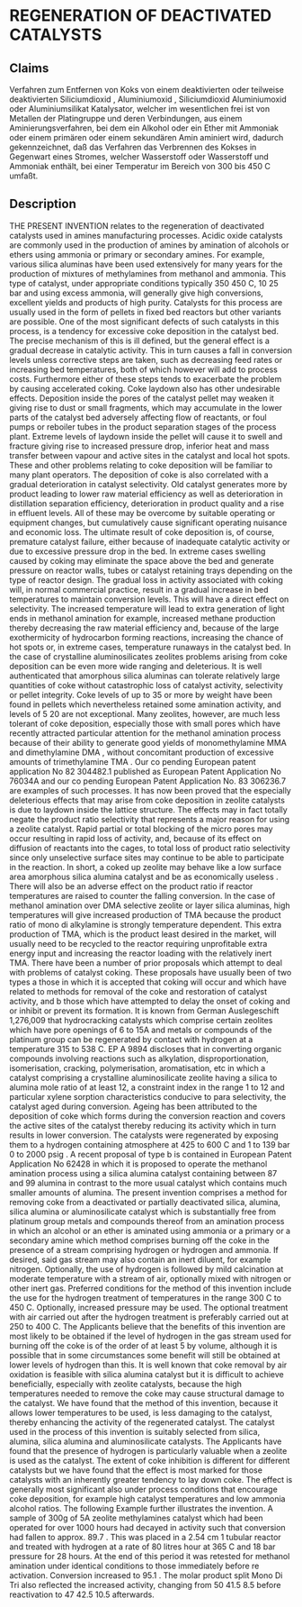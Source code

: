 # REGENERATION OF DEACTIVATED CATALYSTS

## Claims
Verfahren zum Entfernen von Koks von einem deaktivierten oder teilweise deaktivierten Siliciumdioxid , Aluminiumoxid , Siliciumdioxid Aluminiumoxid oder Aluminiumsilikat Katalysator, welcher im wesentlichen frei ist von Metallen der Platingruppe und deren Verbindungen, aus einem Aminierungsverfahren, bei dem ein Alkohol oder ein Ether mit Ammoniak oder einem primären oder einem sekundären Amin aminiert wird, dadurch gekennzeichnet, daß das Verfahren das Verbrennen des Kokses in Gegenwart eines Stromes, welcher Wasserstoff oder Wasserstoff und Ammoniak enthält, bei einer Temperatur im Bereich von 300 bis 450 C umfaßt.

## Description
THE PRESENT INVENTION relates to the regeneration of deactivated catalysts used in amines manufacturing processes. Acidic oxide catalysts are commonly used in the production of amines by amination of alcohols or ethers using ammonia or primary or secondary amines. For example, various silica aluminas have been used extensively for many years for the production of mixtures of methylamines from methanol and ammonia. This type of catalyst, under appropriate conditions typically 350 450 C, 10 25 bar and using excess ammonia, will generally give high conversions, excellent yields and products of high purity. Catalysts for this process are usually used in the form of pellets in fixed bed reactors but other variants are possible. One of the most significant defects of such catalysts in this process, is a tendency for excessive coke deposition in the catalyst bed. The precise mechanism of this is ill defined, but the general effect is a gradual decrease in catalytic activity. This in turn causes a fall in conversion levels unless corrective steps are taken, such as decreasing feed rates or increasing bed temperatures, both of which however will add to process costs. Furthermore either of these steps tends to exacerbate the problem by causing accelerated coking. Coke laydown also has other undesirable effects. Deposition inside the pores of the catalyst pellet may weaken it giving rise to dust or small fragments, which may accumulate in the lower parts of the catalyst bed adversely affecting flow of reactants, or foul pumps or reboiler tubes in the product separation stages of the process plant. Extreme levels of laydown inside the pellet will cause it to swell and fracture giving rise to increased pressure drop, inferior heat and mass transfer between vapour and active sites in the catalyst and local hot spots. These and other problems relating to coke deposition will be familiar to many plant operators. The deposition of coke is also correlated with a gradual deterioration in catalyst selectivity. Old catalyst generates more by product leading to lower raw material efficiency as well as deterioration in distillation separation efficiency, deterioration in product quality and a rise in effluent levels. All of these may be overcome by suitable operating or equipment changes, but cumulatively cause significant operating nuisance and economic loss. The ultimate result of coke deposition is, of course, premature catalyst failure, either because of inadequate catalytic activity or due to excessive pressure drop in the bed. In extreme cases swelling caused by coking may eliminate the space above the bed and generate pressure on reactor walls, tubes or catalyst retaining trays depending on the type of reactor design. The gradual loss in activity associated with coking will, in normal commercial practice, result in a gradual increase in bed temperatures to maintain conversion levels. This will have a direct effect on selectivity. The increased temperature will lead to extra generation of light ends in methanol amination for example, increased methane production thereby decreasing the raw material efficiency and, because of the large exothermicity of hydrocarbon forming reactions, increasing the chance of hot spots or, in extreme cases, temperature runaways in the catalyst bed. In the case of crystalline aluminosilicates zeolites problems arising from coke deposition can be even more wide ranging and deleterious. It is well authenticated that amorphous silica aluminas can tolerate relatively large quantities of coke without catastrophic loss of catalyst activity, selectivity or pellet integrity. Coke levels of up to 35 or more by weight have been found in pellets which nevertheless retained some amination activity, and levels of 5 20 are not exceptional. Many zeolites, however, are much less tolerant of coke deposition, especially those with small pores which have recently attracted particular attention for the methanol amination process because of their ability to generate good yields of monomethylamine MMA and dimethylamine DMA , without concomitant production of excessive amounts of trimethylamine TMA . Our co pending European patent application No 82 304482.1 published as European Patent Application No 76034A and our co pending European Patent Application No. 83 306236.7 are examples of such processes. It has now been proved that the especially deleterious effects that may arise from coke deposition in zeolite catalysts is due to laydown inside the lattice structure. The effects may in fact totally negate the product ratio selectivity that represents a major reason for using a zeolite catalyst. Rapid partial or total blocking of the micro pores may occur resulting in rapid loss of activity, and, because of its effect on diffusion of reactants into the cages, to total loss of product ratio selectivity since only unselective surface sites may continue to be able to participate in the reaction. In short, a coked up zeolite may behave like a low surface area amorphous silica alumina catalyst and be as economically useless . There will also be an adverse effect on the product ratio if reactor temperatures are raised to counter the falling conversion. In the case of methanol amination over DMA selective zeolite or layer silica aluminas, high temperatures will give increased production of TMA because the product ratio of mono di alkylamine is strongly temperature dependent. This extra production of TMA, which is the product least desired in the market, will usually need to be recycled to the reactor requiring unprofitable extra energy input and increasing the reactor loading with the relatively inert TMA. There have been a number of prior proposals which attempt to deal with problems of catalyst coking. These proposals have usually been of two types a those in which it is accepted that coking will occur and which have related to methods for removal of the coke and restoration of catalyst activity, and b those which have attempted to delay the onset of coking and or inhibit or prevent its formation. It is known from German Auslegeschift 1,276,009 that hydrocracking catalysts which comprise certain zeolites which have pore openings of 6 to 15A and metals or compounds of the platinum group can be regenerated by contact with hydrogen at a temperature 315 to 538 C. EP A 9894 discloses that in converting organic compounds involving reactions such as alkylation, disproportionation, isomerisation, cracking, polymerisation, aromatisation, etc in which a catalyst comprising a crystalline aluminosilicate zeolite having a silica to alumina mole ratio of at least 12, a constraint index in the range 1 to 12 and particular xylene sorption characteristics conducive to para selectivity, the catalyst aged during conversion. Ageing has been attributed to the deposition of coke which forms during the conversion reaction and covers the active sites of the catalyst thereby reducing its activity which in turn results in lower conversion. The catalysts were regenerated by exposing them to a hydrogen containing atmosphere at 425 to 600 C and 1 to 139 bar 0 to 2000 psig . A recent proposal of type b is contained in European Patent Application No 62428 in which it is proposed to operate the methanol amination process using a silica alumina catalyst containing between 87 and 99 alumina in contrast to the more usual catalyst which contains much smaller amounts of alumina. The present invention comprises a method for removing coke from a deactivated or partially deactivated silica, alumina, silica alumina or aluminosilicate catalyst which is substantially free from platinum group metals and compounds thereof from an amination process in which an alcohol or an ether is aminated using ammonia or a primary or a secondary amine which method comprises burning off the coke in the presence of a stream comprising hydrogen or hydrogen and ammonia. If desired, said gas stream may also contain an inert diluent, for example nitrogen. Optionally, the use of hydrogen is followed by mild calcination at moderate temperature with a stream of air, optionally mixed with nitrogen or other inert gas. Preferred conditions for the method of this invention include the use for the hydrogen treatment of temperatures in the range 300 C to 450 C. Optionally, increased pressure may be used. The optional treatment with air carried out after the hydrogen treatment is preferably carried out at 250 to 400 C. The Applicants believe that the benefits of this invention are most likely to be obtained if the level of hydrogen in the gas stream used for burning off the coke is of the order of at least 5 by volume, although it is possible that in some circumstances some benefit will still be obtained at lower levels of hydrogen than this. It is well known that coke removal by air oxidation is feasible with silica alumina catalyst but it is difficult to achieve beneficially, especially with zeolite catalysts, because the high temperatures needed to remove the coke may cause structural damage to the catalyst. We have found that the method of this invention, because it allows lower temperatures to be used, is less damaging to the catalyst, thereby enhancing the activity of the regenerated catalyst. The catalyst used in the process of this invention is suitably selected from silica, alumina, silica alumina and aluminosilicate catalysts. The Applicants have found that the presence of hydrogen is particularly valuable when a zeolite is used as the catalyst. The extent of coke inhibition is different for different catalysts but we have found that the effect is most marked for those catalysts with an inherently greater tendency to lay down coke. The effect is generally most significant also under process conditions that encourage coke deposition, for example high catalyst temperatures and low ammonia alcohol ratios. The following Example further illustrates the invention. A sample of 300g of 5A zeolite methylamines catalyst which had been operated for over 1000 hours had decayed in activity such that conversion had fallen to approx. 89.7 . This was placed in a 2.54 cm 1 tubular reactor and treated with hydrogen at a rate of 80 litres hour at 365 C and 18 bar pressure for 28 hours. At the end of this period it was retested for methanol amination under identical conditions to those immediately before re activation. Conversion increased to 95.1 . The molar product split Mono Di Tri also reflected the increased activity, changing from 50 41.5 8.5 before reactivation to 47 42.5 10.5 afterwards.